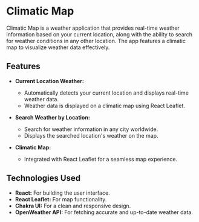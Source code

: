 # Climatic Map

Climatic Map is a weather application that provides real-time weather information based on your current location, along with the ability to search for weather conditions in any other location. The app features a climatic map to visualize weather data effectively.

## Features

- **Current Location Weather:**
  - Automatically detects your current location and displays real-time weather data.
  - Weather data is displayed on a climatic map using React Leaflet.
  
- **Search Weather by Location:**
  - Search for weather information in any city worldwide.
  - Displays the searched location's weather on the map.

- **Climatic Map:**
  - Integrated with React Leaflet for a seamless map experience.

## Technologies Used

- **React:** For building the user interface.
- **React Leaflet:** For map functionality.
- **Chakra UI:** For a clean and responsive design.
- **OpenWeather API:** For fetching accurate and up-to-date weather data.

